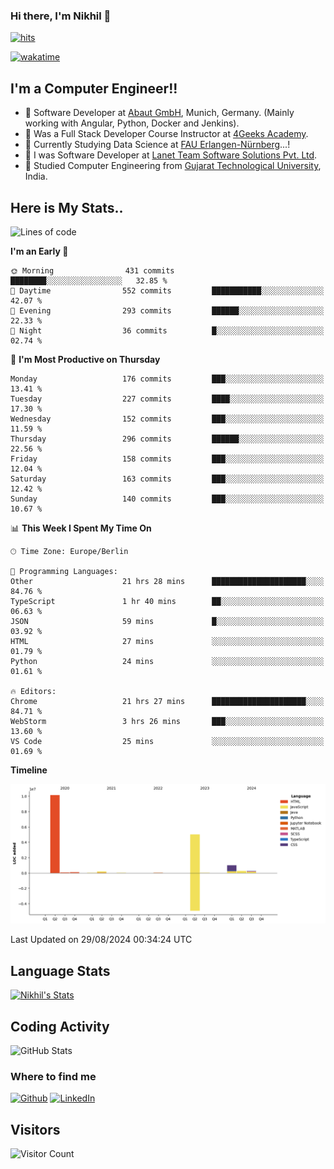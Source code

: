 ### Hi there, I'm Nikhil 👋

[![hits](https://hits.sh/github.com/silentsoft/hits.svg?color=2311cc)](https://hits.sh/github.com/silentsoft/hits/)

[![wakatime](https://wakatime.com/badge/user/369b6a3a-7953-4ff9-b7c7-be53d0a7ccc6.svg)](https://wakatime.com/@369b6a3a-7953-4ff9-b7c7-be53d0a7ccc6)

## I'm a  Computer Engineer!!

- 🌱 Software Developer at [Abaut GmbH](https://www.abaut.de/), Munich, Germany. (Mainly working with Angular, Python, Docker and Jenkins).
- 🌱 Was a Full Stack Developer Course Instructor at [4Geeks Academy](https://4geeks.com/).
- 🌱 Currently Studying Data Science at [FAU Erlangen-Nürnberg](https://www.fau.de/)...!
- 🌱 I was Software Developer at [Lanet Team Software Solutions Pvt. Ltd](https://lanetteam.com/).
- 🌱 Studied Computer Engineering from [Gujarat Technological University](https://www.gtu.ac.in/), India.

<h2>Here is My Stats..</h2>

<!--START_SECTION:waka-->
![Lines of code](https://img.shields.io/badge/From%20Hello%20World%20I%27ve%20Written-17.1%20million%20lines%20of%20code-blue)

**I'm an Early 🐤** 

```text
🌞 Morning                431 commits         ████████░░░░░░░░░░░░░░░░░   32.85 % 
🌆 Daytime                552 commits         ███████████░░░░░░░░░░░░░░   42.07 % 
🌃 Evening                293 commits         ██████░░░░░░░░░░░░░░░░░░░   22.33 % 
🌙 Night                  36 commits          █░░░░░░░░░░░░░░░░░░░░░░░░   02.74 % 
```
📅 **I'm Most Productive on Thursday** 

```text
Monday                   176 commits         ███░░░░░░░░░░░░░░░░░░░░░░   13.41 % 
Tuesday                  227 commits         ████░░░░░░░░░░░░░░░░░░░░░   17.30 % 
Wednesday                152 commits         ███░░░░░░░░░░░░░░░░░░░░░░   11.59 % 
Thursday                 296 commits         ██████░░░░░░░░░░░░░░░░░░░   22.56 % 
Friday                   158 commits         ███░░░░░░░░░░░░░░░░░░░░░░   12.04 % 
Saturday                 163 commits         ███░░░░░░░░░░░░░░░░░░░░░░   12.42 % 
Sunday                   140 commits         ███░░░░░░░░░░░░░░░░░░░░░░   10.67 % 
```


📊 **This Week I Spent My Time On** 

```text
🕑︎ Time Zone: Europe/Berlin

💬 Programming Languages: 
Other                    21 hrs 28 mins      █████████████████████░░░░   84.76 % 
TypeScript               1 hr 40 mins        ██░░░░░░░░░░░░░░░░░░░░░░░   06.63 % 
JSON                     59 mins             █░░░░░░░░░░░░░░░░░░░░░░░░   03.92 % 
HTML                     27 mins             ░░░░░░░░░░░░░░░░░░░░░░░░░   01.79 % 
Python                   24 mins             ░░░░░░░░░░░░░░░░░░░░░░░░░   01.61 % 

🔥 Editors: 
Chrome                   21 hrs 27 mins      █████████████████████░░░░   84.71 % 
WebStorm                 3 hrs 26 mins       ███░░░░░░░░░░░░░░░░░░░░░░   13.60 % 
VS Code                  25 mins             ░░░░░░░░░░░░░░░░░░░░░░░░░   01.69 % 
```

**Timeline**

![Lines of Code chart](https://raw.githubusercontent.com/nikhilmaguwala/nikhilmaguwala/main/assets/bar_graph.png)


 Last Updated on 29/08/2024 00:34:24 UTC
<!--END_SECTION:waka-->

<h2>Language Stats</h2>

[![Nikhil's Stats](https://github-readme-stats.vercel.app/api/wakatime?username=nikhilmaguwala&layout=compact&title=Stats)](https://github.com/nikhilmaguwala)


<h2>Coding Activity</h2>

<p><img src="https://wakatime.com/share/@nikhilmaguwala/7dd532b8-3e5e-4c26-8c46-68cc27712a92.svg" alt="GitHub Stats"></p>

<h3>Where to find me</h3>
<p>
    <a href="https://github.com/nikhilmaguwala" target="_blank"><img alt="Github" src="https://img.shields.io/badge/GitHub-%2312100E.svg?&style=for-the-badge&logo=Github&logoColor=white" /></a>
    <a href="https://www.linkedin.com/in/nikhil-maguwala" target="_blank"><img alt="LinkedIn" src="https://img.shields.io/badge/linkedin-%230077B5.svg?&style=for-the-badge&logo=linkedin&logoColor=white" /></a> 
</p>


<h2>Visitors</h2>

![Visitor Count](https://profile-counter.glitch.me/nikhilmaguwala/count.svg)

[website]: https://nikhilmaguwala.github.io/
[instagram]: https://www.instagram.com/nikhil_maguwala/
[linkedin]: https://www.linkedin.com/in/nikhil-maguwala/

